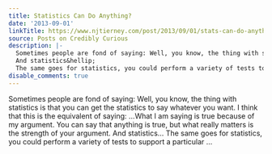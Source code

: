 ```yaml
---
title: Statistics Can Do Anything?
date: '2013-09-01'
linkTitle: https://www.njtierney.com/post/2013/09/01/stats-can-do-anything/
source: Posts on Credibly Curious
description: |-
  Sometimes people are fond of saying: Well, you know, the thing with statistics is that you can get the statistics to say whatever you want. I think that this is the equivalent of saying: &hellip;What I am saying is true because of my argument. You can say that anything is true, but what really matters is the strength of your argument.
  And statistics&hellip;
  The same goes for statistics, you could perform a variety of tests to support a particular ...
disable_comments: true
---
```

Sometimes people are fond of saying: Well, you know, the thing with statistics is that you can get the statistics to say whatever you want. I think that this is the equivalent of saying: &hellip;What I am saying is true because of my argument. You can say that anything is true, but what really matters is the strength of your argument.
And statistics&hellip;
The same goes for statistics, you could perform a variety of tests to support a particular ...